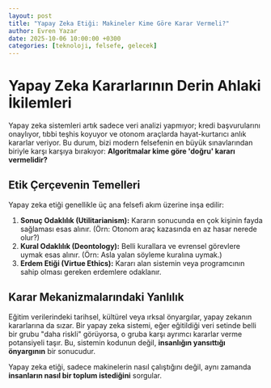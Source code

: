 ```yaml
---
layout: post
title: "Yapay Zeka Etiği: Makineler Kime Göre Karar Vermeli?"
author: Evren Yazar
date: 2025-10-06 10:00:00 +0300
categories: [teknoloji, felsefe, gelecek]
---
```


# Yapay Zeka Kararlarının Derin Ahlaki İkilemleri

Yapay zeka sistemleri artık sadece veri analizi yapmıyor; kredi başvurularını onaylıyor, tıbbi teşhis koyuyor ve otonom araçlarda hayat-kurtarıcı anlık kararlar veriyor. Bu durum, bizi modern felsefenin en büyük sınavlarından biriyle karşı karşıya bırakıyor: **Algoritmalar kime göre 'doğru' kararı vermelidir?**

## Etik Çerçevenin Temelleri

Yapay zeka etiği genellikle üç ana felsefi akım üzerine inşa edilir:

1.  **Sonuç Odaklılık (Utilitarianism):** Kararın sonucunda en çok kişinin fayda sağlaması esas alınır. (Örn: Otonom araç kazasında en az hasar nerede olur?)
2.  **Kural Odaklılık (Deontology):** Belli kurallara ve evrensel görevlere uymak esas alınır. (Örn: Asla yalan söyleme kuralına uymak.)
3.  **Erdem Etiği (Virtue Ethics):** Kararı alan sistemin veya programcının sahip olması gereken erdemlere odaklanır.

## Karar Mekanizmalarındaki Yanlılık

Eğitim verilerindeki tarihsel, kültürel veya ırksal önyargılar, yapay zekanın kararlarına da sızar. Bir yapay zeka sistemi, eğer eğitildiği veri setinde belli bir grubu "daha riskli" görüyorsa, o gruba karşı ayrımcı kararlar verme potansiyeli taşır. Bu, sistemin kodunun değil, **insanlığın yansıttığı önyargının** bir sonucudur.

Yapay zeka etiği, sadece makinelerin nasıl çalıştığını değil, aynı zamanda **insanların nasıl bir toplum istediğini** sorgular.